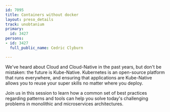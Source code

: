 ```yaml
---
id: 7095
title: Containers without docker
layout: preso_details
track: unobtanium
primary:
  id: 3427
persons:
- id: 3427
  full_public_name: Cedric Clyburn

---
```

We've heard about Cloud and Cloud-Native in the past years, but don't be mistaken: the future is Kube-Native. Kubernetes is an open-source platform that runs everywhere, and ensuring that applications are Kube-Native allows you to reuse your super skills no matter where you deploy.

Join us in this session to learn how a common set of best practices regarding patterns and tools can help you solve today's challenging problems in monolithic and microservices architectures.